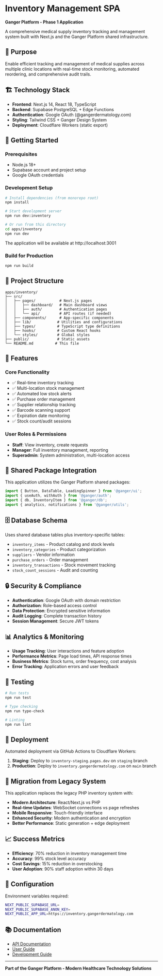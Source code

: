 # Inventory Management SPA

**Ganger Platform - Phase 1 Application**

A comprehensive medical supply inventory tracking and management system built with Next.js and the Ganger Platform shared infrastructure.

<!-- Vercel deployment test: June 24, 2025 -->
<!-- GitHub integration test: June 24, 2025 22:55 -->

## 🎯 Purpose

Enable efficient tracking and management of medical supplies across multiple clinic locations with real-time stock monitoring, automated reordering, and comprehensive audit trails.

## 🏗️ Technology Stack

- **Frontend**: Next.js 14, React 18, TypeScript
- **Backend**: Supabase PostgreSQL + Edge Functions
- **Authentication**: Google OAuth (@gangerdermatology.com)
- **Styling**: Tailwind CSS + Ganger Design System
- **Deployment**: Cloudflare Workers (static export)

## 🚀 Getting Started

### Prerequisites

- Node.js 18+
- Supabase account and project setup
- Google OAuth credentials

### Development Setup

```bash
# Install dependencies (from monorepo root)
npm install

# Start development server
npm run dev:inventory

# Or run from this directory
cd apps/inventory
npm run dev
```

The application will be available at http://localhost:3001

### Build for Production

```bash
npm run build
```

## 📁 Project Structure

```
apps/inventory/
├── src/
│   ├── pages/           # Next.js pages
│   │   ├── dashboard/   # Main dashboard views
│   │   ├── auth/        # Authentication pages
│   │   └── api/         # API routes (if needed)
│   ├── components/      # App-specific components
│   ├── lib/            # Utilities and configurations
│   ├── types/          # TypeScript type definitions
│   ├── hooks/          # Custom React hooks
│   └── styles/         # Global styles
├── public/             # Static assets
└── README.md          # This file
```

## 🧩 Features

### Core Functionality
- ✅ Real-time inventory tracking
- ✅ Multi-location stock management
- ✅ Automated low stock alerts
- ✅ Purchase order management
- ✅ Supplier relationship tracking
- ✅ Barcode scanning support
- ✅ Expiration date monitoring
- ✅ Stock count/audit sessions

### User Roles & Permissions
- **Staff**: View inventory, create requests
- **Manager**: Full inventory management, reporting
- **Superadmin**: System administration, multi-location access

## 🔌 Shared Package Integration

This application utilizes the Ganger Platform shared packages:

```typescript
import { Button, DataTable, LoadingSpinner } from '@ganger/ui';
import { useAuth, withAuth } from '@ganger/auth'; 
import { db, InventoryItem } from '@ganger/db';
import { analytics, notifications } from '@ganger/utils';
```

## 🗄️ Database Schema

Uses shared database tables plus inventory-specific tables:

- `inventory_items` - Product catalog and stock levels
- `inventory_categories` - Product categorization
- `suppliers` - Vendor information
- `purchase_orders` - Order management
- `inventory_transactions` - Stock movement tracking
- `stock_count_sessions` - Audit and counting

## 🔒 Security & Compliance

- **Authentication**: Google OAuth with domain restriction
- **Authorization**: Role-based access control
- **Data Protection**: Encrypted sensitive information
- **Audit Logging**: Complete transaction history
- **Session Management**: Secure JWT tokens

## 📊 Analytics & Monitoring

- **Usage Tracking**: User interactions and feature adoption
- **Performance Metrics**: Page load times, API response times
- **Business Metrics**: Stock turns, order frequency, cost analysis
- **Error Tracking**: Application errors and user feedback

## 🧪 Testing

```bash
# Run tests
npm run test

# Type checking
npm run type-check

# Linting
npm run lint
```

## 🚀 Deployment

Automated deployment via GitHub Actions to Cloudflare Workers:

1. **Staging**: Deploy to `inventory-staging.pages.dev` on `staging` branch
2. **Production**: Deploy to `inventory.gangerdermatology.com` on `main` branch

## 🔄 Migration from Legacy System

This application replaces the legacy PHP inventory system with:

- **Modern Architecture**: React/Next.js vs PHP
- **Real-time Updates**: WebSocket connections vs page refreshes  
- **Mobile Responsive**: Touch-friendly interface
- **Enhanced Security**: Modern authentication and encryption
- **Better Performance**: Static generation + edge deployment

## 📈 Success Metrics

- **Efficiency**: 70% reduction in inventory management time
- **Accuracy**: 99% stock level accuracy
- **Cost Savings**: 15% reduction in overstocking
- **User Adoption**: 90% staff adoption within 30 days

## 🔧 Configuration

Environment variables required:

```bash
NEXT_PUBLIC_SUPABASE_URL=
NEXT_PUBLIC_SUPABASE_ANON_KEY=
NEXT_PUBLIC_APP_URL=https://inventory.gangerdermatology.com
```

## 📚 Documentation

- [API Documentation](./docs/api.md)
- [User Guide](./docs/user-guide.md)
- [Development Guide](./docs/development.md)

---

**Part of the Ganger Platform - Modern Healthcare Technology Solutions**